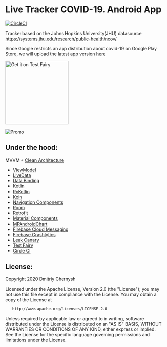 # Live Tracker COVID-19. Android App

[![CircleCI](https://circleci.com/gh/dmitriy-chernysh/covid-19-tracker-android.svg?style=svg)](https://circleci.com/gh/dmitriy-chernysh/covid-19-tracker-android)

Tracker based on the Johns Hopkins University(JHU) datasource https://systems.jhu.edu/research/public-health/ncov/

Since Google restricts an app distribution about covid-19 on Google Play Store, we will upload the latest app version [here](https://tsfr.io/covid19) 

<a href='https://tsfr.io/covid19'><img width="200px" alt='Get it on Test Fairy' src='https://user-images.githubusercontent.com/5750211/79435477-6016ec80-7fd8-11ea-907a-4fd6b4c23bf5.png'/></a>

![Promo](https://user-images.githubusercontent.com/5750211/76806838-360cb780-67eb-11ea-95a2-14bbd1379680.png)

## Under the hood:

MVVM + [Clean Architecture](https://user-images.githubusercontent.com/5750211/78999938-56aeff80-7b54-11ea-86bf-da4e52a5ccfe.png)

* [ViewModel](https://developer.android.com/topic/libraries/architecture/viewmodel)
* [LiveData](https://developer.android.com/topic/libraries/architecture/livedata)
* [Data Binding](https://developer.android.com/topic/libraries/data-binding)
* [Kotlin](https://developer.android.com/kotlin)
* [RxKotlin](https://github.com/ReactiveX/RxKotlin)
* [Koin](https://insert-koin.io/)
* [Navigation Components](https://developer.android.com/guide/navigation/)
* [Room](https://developer.android.com/topic/libraries/architecture/room)
* [Retrofit](https://square.github.io/retrofit/)
* [Material Components](https://github.com/material-components/material-components-android)
* [MPAndroidChart](https://github.com/PhilJay/MPAndroidChart)
* [Firebase Cloud Messaging](https://firebase.google.com/docs/cloud-messaging)
* [Firebase Crashlytics](https://firebase.google.com/docs/crashlytics)
* [Leak Canary](https://square.github.io/leakcanary/)
* [Test Fairy](https://www.testfairy.com/)
* [Circle CI](https://circleci.com/) 

## License:

   Copyright 2020 Dmitriy Chernysh

   Licensed under the Apache License, Version 2.0 (the "License");
   you may not use this file except in compliance with the License.
   You may obtain a copy of the License at

       http://www.apache.org/licenses/LICENSE-2.0

   Unless required by applicable law or agreed to in writing, software
   distributed under the License is distributed on an "AS IS" BASIS,
   WITHOUT WARRANTIES OR CONDITIONS OF ANY KIND, either express or implied.
   See the License for the specific language governing permissions and
   limitations under the License.
